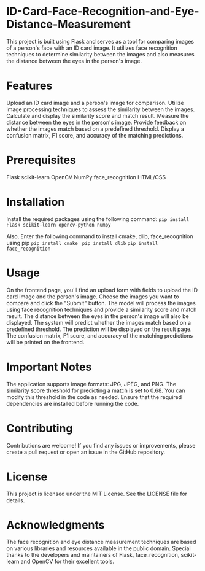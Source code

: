 # ID-Card-Face-Recognition-and-Eye-Distance-Measurement

This project is built using Flask and serves as a tool for comparing images of a person's face with an ID card image. It utilizes face recognition techniques to determine similarity between the images and also measures the distance between the eyes in the person's image.

# Features

Upload an ID card image and a person's image for comparison.
Utilize image processing techniques to assess the similarity between the images.
Calculate and display the similarity score and match result.
Measure the distance between the eyes in the person's image.
Provide feedback on whether the images match based on a predefined threshold.
Display a confusion matrix, F1 score, and accuracy of the matching predictions.

# Prerequisites

Flask
scikit-learn
OpenCV
NumPy
face_recognition
HTML/CSS

# Installation

Install the required packages using the following command:
```pip install Flask scikit-learn opencv-python numpy```

Also, Enter the following command to install cmake, dlib, face_recognition using pip
```pip install cmake ```
```pip install dlib```
```pip install face_recognition```

# Usage

On the frontend page, you'll find an upload form with fields to upload the ID card image and the person's image.
Choose the images you want to compare and click the "Submit" button.
The model will process the images using face recognition techniques and provide a similarity score and match result.
The distance between the eyes in the person's image will also be displayed.
The system will predict whether the images match based on a predefined threshold. The prediction will be displayed on the result page.
The confusion matrix, F1 score, and accuracy of the matching predictions will be printed on the frontend.

# Important Notes

The application supports image formats: JPG, JPEG, and PNG.
The similarity score threshold for predicting a match is set to 0.68. You can modify this threshold in the code as needed.
Ensure that the required dependencies are installed before running the code.

# Contributing
Contributions are welcome! If you find any issues or improvements, please create a pull request or open an issue in the GitHub repository.

# License
This project is licensed under the MIT License. See the LICENSE file for details.

# Acknowledgments
The face recognition and eye distance measurement techniques are based on various libraries and resources available in the public domain. 
Special thanks to the developers and maintainers of Flask, face_recognition, scikit-learn and OpenCV for their excellent tools.



